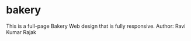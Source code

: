 # bakery
This is a full-page Bakery Web design that is fully responsive. 
Author: Ravi Kumar Rajak 
